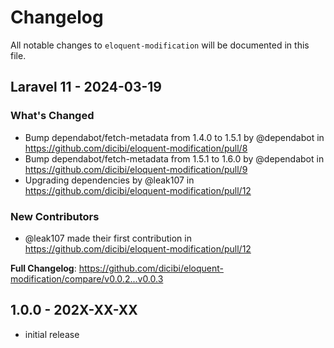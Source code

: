 # Changelog

All notable changes to `eloquent-modification` will be documented in this file.

## Laravel 11 - 2024-03-19

### What's Changed

* Bump dependabot/fetch-metadata from 1.4.0 to 1.5.1 by @dependabot in https://github.com/dicibi/eloquent-modification/pull/8
* Bump dependabot/fetch-metadata from 1.5.1 to 1.6.0 by @dependabot in https://github.com/dicibi/eloquent-modification/pull/9
* Upgrading dependencies by @leak107 in https://github.com/dicibi/eloquent-modification/pull/12

### New Contributors

* @leak107 made their first contribution in https://github.com/dicibi/eloquent-modification/pull/12

**Full Changelog**: https://github.com/dicibi/eloquent-modification/compare/v0.0.2...v0.0.3

## 1.0.0 - 202X-XX-XX

- initial release
